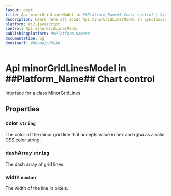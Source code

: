 ```yaml
---
layout: post
title: Api minorGridLinesModel in ##Platform_Name## Chart control | Syncfusion
description: Learn here all about Api minorGridLinesModel in Syncfusion ##Platform_Name## Chart control of Syncfusion Essential JS 2 and more.
platform: ej2-javascript
control: Api minorGridLinesModel 
publishingplatform: ##Platform_Name##
documentation: ug
domainurl: ##DomainURL##
---
```


# Api minorGridLinesModel in ##Platform_Name## Chart control

Interface for a class MinorGridLines

## Properties

### color `string`

The color of the minor grid line that accepts value in hex and rgba as a valid CSS color string.

### dashArray `string`

The dash array of grid lines.

### width `number`

The width of the line in pixels.
